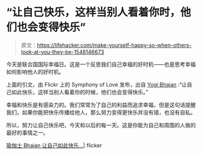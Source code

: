 # “让自己快乐，这样当别人看着你时，他们也会变得快乐”

> 原文：<https://lifehacker.com/make-yourself-happy-so-when-others-look-at-you-they-be-1548146673>

今天是联合国国际幸福日。这是一个反思我们自己幸福的好时机——也是思考幸福如何影响他人的好时机。



上面的引文，由 Flickr 上的 Symphony of Love 发布，出自 [Yogi Bhajan](http://www.yogibhajan.org/main/) :“让自己如此快乐，这样当别人看着你的时候，他们也会变得快乐。”

幸福和快乐是有感染力的。我们常常为了自己的利益而追求幸福，但是这句话提醒我们，如果你能把快乐传播给他人，那么努力变得更快乐并没有错，也没有自私。

所以，努力让自己快乐吧，今天和以后的每一天。这是你能为自己和周围的人做的最好的事情之一。

[瑜伽士 Bhajan 让自己如此快乐...](http://www.flickr.com/photos/pictoquotes/13119460254/)| flicker